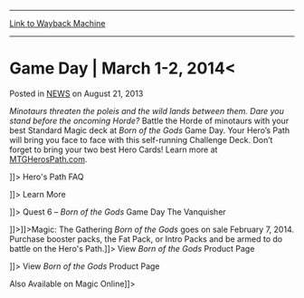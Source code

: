 
---
[Link to Wayback Machine](https://web.archive.org/web/20220128191744/https://magic.wizards.com/en/articles/archive/game-day-march-1-2-2014-2013-08-21)

[_metadata_:description]:- "Minotaurs threaten the poleis and the wild lands between them. Dare you stand before the oncoming Horde? Battle the Horde of minotaurs with your best Standard Magic deck at Born of the Gods Game Day. Your Hero’s Path will bring you face to face with this self-running Challenge Deck. Don’t forget to bring your two best Hero Cards! Learn more at MTGHerosPath.com. ]]> Hero's Path"
[_metadata_:generator]:- "Drupal 7 (http://drupal.org)"
[_metadata_:node]:- "200531"
[_metadata_:publish_date]:- "2013-08-21"
[_metadata_:source]:- "div-main-content"
[_metadata_:title]:- "Game Day | March 1-2, 2014"
[_metadata_:wayback_capture_timestamp]:- "2022-01-28 19:17:44"
[_metadata_:wayback_raw_url]:- "https://web.archive.org/web/20220128191744id_/https://magic.wizards.com/en/articles/archive/game-day-march-1-2-2014-2013-08-21"
[_metadata_:wayback_url]:- "https://magic.wizards.com/en/articles/archive/game-day-march-1-2-2014-2013-08-21"
---


Game Day | March 1-2, 2014<
===========================



 Posted in [NEWS](/en/articles)
 on August 21, 2013 










*Minotaurs threaten the poleis and the wild lands between them. Dare you stand before the oncoming Horde?*  Battle the Horde of minotaurs with your best Standard Magic deck at *Born of the Gods* Game Day. Your Hero’s Path will bring you face to face with this self-running Challenge Deck. Don’t forget to bring your two best Hero Cards! Learn more at [MTGHerosPath.com](http://archive.wizards.com/Promo/HerosPath/Default.aspx). 

]]>   Hero's Path FAQ 

 ]]>   Learn More 

 ]]> Quest 6 – *Born of the Gods* Game Day  The Vanquisher 

]]>]]>Magic: The Gathering *Born of the Gods* goes on sale February 7, 2014. Purchase booster packs, the Fat Pack, or Intro Packs and be armed to do battle on the Hero's Path.]]>   View *Born of the Gods* Product Page 

 ]]>   View *Born of the Gods* Product Page 

 Also Available on Magic Online]]>





